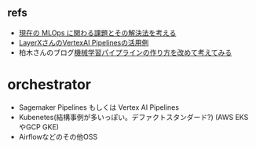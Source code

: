 ## refs

- [現在の MLOps に関わる課題とその解決法を考える](https://recruit.gmo.jp/engineer/jisedai/blog/mlops-far-far-far-best-practice/)
- [LayerXさんのVertexAI Pipelinesの活用例](https://tech.layerx.co.jp/entry/2023/11/16/185944#%E5%AE%9F%E9%9A%9B%E3%81%AE%E9%81%8B%E7%94%A8%E6%96%B9%E9%87%9D)
- 柏木さんのブログ[機械学習パイプラインの作り方を改めて考えてみる](https://masatakashiwagi.github.io/portfolio/post/how-to-recreate-ml-pipeline/)

# orchestrator

- Sagemaker Pipelines もしくは Vertex AI Pipelines
- Kubenetes(結構事例が多いっぽい。デファクトスタンダード?) (AWS EKSやGCP GKE)
- Airflowなどのその他OSS

